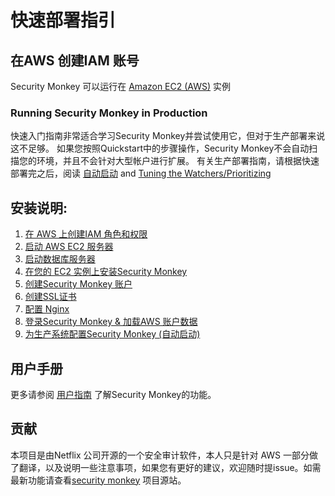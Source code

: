 快速部署指引
=================

在AWS 创建IAM 账号
-------------------------------

Security Monkey 可以运行在 [Amazon EC2 (AWS)](iam_aws.md) 实例

### Running Security Monkey in Production
快速入门指南非常适合学习Security Monkey并尝试使用它，但对于生产部署来说这不足够。 如果您按照Quickstart中的步骤操作，Security Monkey不会自动扫描您的环境，并且不会针对大型帐户进行扩展。 有关生产部署指南，请根据快速部署完之后，阅读 [自动启动](autostarting.md) and [Tuning the Watchers/Prioritizing](tuneworkers.md)

安装说明:
-------------------
1. [在 AWS 上创建IAM 角色和权限](iam_aws.md)
1. [启动 AWS EC2 服务器](installation/01-launch-instance.md)
2. [启动数据库服务器](installation/02-create-db.md)
3. [在您的 EC2 实例上安装Security Monkey](installation/03-install-sm.md)
4. [创建Security Monkey 账户](installation/04-accounts.md)
5. [创建SSL证书](installation/05-ssl.md)
6. [配置 Nginx](installation/06-nginx.md)
7. [登录Security Monkey & 加载AWS 账户数据](installation/07-load-data.md)
8. [为生产系统配置Security Monkey (自动启动)](autostarting.md)

用户手册
----------

更多请参阅 [用户指南](userguide.md) 了解Security Monkey的功能。

贡献
----------

本项目是由Netflix 公司开源的一个安全审计软件，本人只是针对 AWS 一部分做了翻译，以及说明一些注意事项，如果您有更好的建议，欢迎随时提issue。如需最新功能请查看[security monkey](https://github.com/Netflix/security_monkey/) 项目源站。
